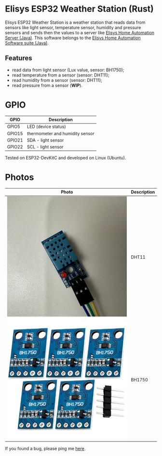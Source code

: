 # Elisys ESP32 Weather Station (Rust)

Elisys ESP32 Weather Station is a weather station that reads data from sensors like light sensor, temperature sensor, humidity and pressure sensors and sends then the values to a server like [Elisys Home Automation Server (Java)](https://github.com/goto-eof/elisys-home-automation-server-java). This software belongs to the [Elisys Home Automation Software suite (Java)](https://github.com/goto-eof/elisys-home-automation-server-java).

## Features

- read data from light sensor (Lux value, sensor: BH1750);
- read temperature from a sensor (sensor: DHT11);
- read humidity from a sensor (sensor: DHT11);
- read pressure from a sensor (**WIP**).

# GPIO

| GPIO   | Description                     |
| ------ | ------------------------------- |
| GPIO5  | LED (device status)             |
| GPIO15 | thermometer and humidity sensor |
| GPIO21 | SDA - light sensor              |
| GPIO22 | SCL - light sensor              |

Tested on ESP32-DevKitC and developed on Linux (Ubuntu).

# Photos

| Photo                         | Description |
| ----------------------------- | ----------- |
| ![DHT11](/images/DHT11.jpg)   | DHT11       |
| ![BH1750](/images/BH1750.jpg) | BH1750      |

If you found a bug, please ping me [here](https://andre-i.eu/#contactme).
